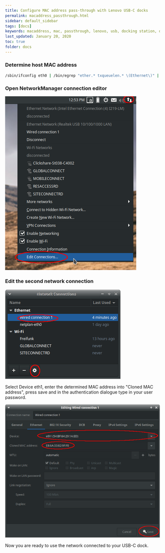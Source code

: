 ```yaml
---
title: Configure MAC address pass-through with Lenovo USB-C docks 
permalink: macaddress_passthrough.html
sidebar: default_sidebar
tags: [docs]
keywords: macaddress, mac, passthrough, lenovo, usb, docking station, dock
last_updated: January 20, 2020
toc: true
folder: docs
---
```


### Determine host MAC address

```bash
/sbin/ifconfig eth0 | /bin/egrep "ether.* txqueuelen.* \(Ethernet\)" | /usr/bin/awk -F " " '{print $2}'
```

### Open NetworkManager connection editor

![nwman_1](images/docs/macaddres_passthrough/nwman_1.png)

### Edit the second network connection

![nwman_2](images/docs/macaddres_passthrough/nwman_2.png)

Select Device eth1, enter the determined MAC address into "Cloned MAC address", press save and in the authentication dialogue type in your user password.

![nwman_3](images/docs/macaddres_passthrough/nwman_3.png)

Now you are ready to use the network connected to your USB-C dock.